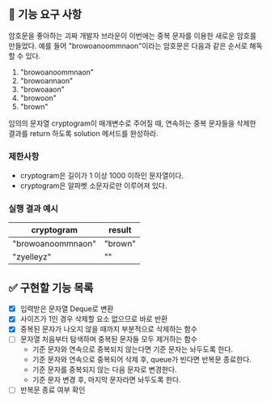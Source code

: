 ## 🚀 기능 요구 사항

암호문을 좋아하는 괴짜 개발자 브라운이 이번에는 중복 문자를 이용한 새로운 암호를 만들었다. 예를 들어 "browoanoommnaon"이라는 암호문은 다음과 같은 순서로 해독할 수 있다.

1. "browoanoommnaon"
2. "browoannaon"
3. "browoaaon"
4. "browoon"
5. "brown"

임의의 문자열 cryptogram이 매개변수로 주어질 때, 연속하는 중복 문자들을 삭제한 결과를 return 하도록 solution 메서드를 완성하라.

### 제한사항

- cryptogram은 길이가 1 이상 1000 이하인 문자열이다.
- cryptogram은 알파벳 소문자로만 이루어져 있다.

### 실행 결과 예시

| cryptogram | result |
| --- | --- |
| "browoanoommnaon" | "brown" |
| "zyelleyz" | "" |

## ✅ 구현할 기능 목록

- [x] 입력받은 문자열 Deque로 변환
- [x] 사이즈가 1인 경우 삭제할 요소 없으므로 바로 반환
- [x] 중복된 문자가 나오지 않을 때까지 부분적으로 삭제하는 함수
- [ ] 문자열 처음부터 탐색하며 중복된 문자들 모두 제거하는 함수 
  - 기준 문자와 연속으로 중복되지 않는다면 기준 문자는 놔두도록 한다.
  - 기준 문자와 연속으로 중복되어 삭제 후, queue가 빈다면 반복문 종료한다.
  - 기준 문자를 중복되지 않는 다음 문자로 변경한다.
  - 기준 문자 변경 후, 마지막 문자라면 놔두도록 한다. 
- [ ] 반복문 종료 여부 확인 
